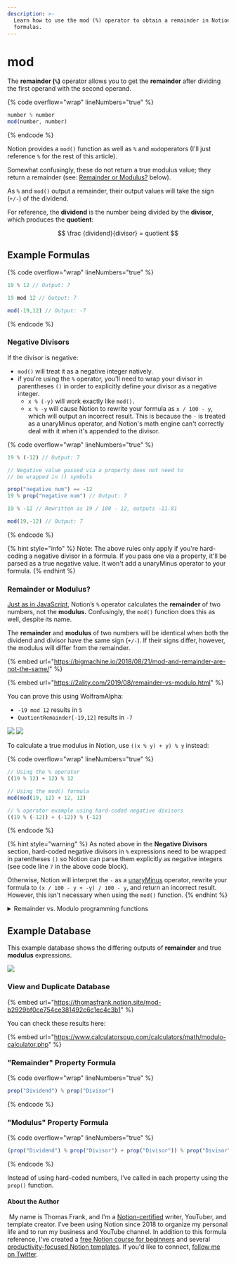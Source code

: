```yaml
---
description: >-
  Learn how to use the mod (%) operator to obtain a remainder in Notion
  formulas.
---
```


# mod

The **remainder (`%`)** operator allows you to get the **remainder** after dividing the first operand with the second operand.

{% code overflow="wrap" lineNumbers="true" %}
```jsx
number % number
mod(number, number)
```
{% endcode %}

Notion provides a `mod()` function as well as `%` and `mod`operators (I'll just reference `%` for the rest of this article).&#x20;

Somewhat confusingly, these do not return a true modulus value; they return a remainder (see: [Remainder or Modulus?](mod.md#remainder-or-modulus) below).

As `%` and `mod()` output a remainder, their output values will take the sign (`+/-`) of the dividend.

For reference, the **dividend** is the number being divided by the **divisor**, which produces the **quotient**:

$$
\frac {dividend}{divisor} = quotient
$$

## Example Formulas

{% code overflow="wrap" lineNumbers="true" %}
```jsx
19 % 12 // Output: 7

19 mod 12 // Output: 7

mod(-19,12) // Output: -7
```
{% endcode %}

### Negative Divisors

If the divisor is negative:

* `mod()` will treat it as a negative integer natively.
* if you're using the `%` operator, you'll need to wrap your divisor in parentheses `()` in order to explicitly define your divisor as a negative integer.
  * `x % (-y)` will work exactly like `mod().`
  * `x % -y` will cause Notion to rewrite your formula as `x / 100 - y`, which will output an incorrect result. This is because the `-` is treated as a unaryMinus operator, and Notion's math engine can't correctly deal with it when it's appended to the divisor.

{% code overflow="wrap" lineNumbers="true" %}
```javascript
19 % (-12) // Output: 7

// Negative value passed via a property does not need to 
// be wrapped in () symbols

prop("negative num") == -12
19 % prop("negative num") // Output: 7

19 % -12 // Rewritten as 19 / 100 - 12, outputs -11.81

mod(19,-12) // Output: 7
```
{% endcode %}

{% hint style="info" %}
Note: The above rules only apply if you're hard-coding a negative divisor in a formula. If you pass one via a property, it'll be parsed as a true negative value. It won't add a unaryMinus operator to your formula.
{% endhint %}

### Remainder or Modulus?

[Just as in JavaScript](https://developer.mozilla.org/en-US/docs/Web/JavaScript/Reference/Operators/Remainder), Notion’s `%` operator calculates the **remainder** of two numbers, not the **modulus.** Confusingly, the `mod()` function does this as well, despite its name.

The **remainder** and **modulus** of two numbers will be identical when both the dividend and divisor have the same sign (`+/-`). If their signs differ, however, the modulus will differ from the remainder.

{% embed url="https://bigmachine.io/2018/08/21/mod-and-remainder-are-not-the-same/" %}

{% embed url="https://2ality.com/2019/08/remainder-vs-modulo.html" %}

You can prove this using WolframAlpha:

* `-19 mod 12` results in `5`
* `QuotientRemainder[-19,12]` results in `-7`

![](../../.gitbook/assets/wa1.png) ![](../../.gitbook/assets/wa2.png)

To calculate a true modulus in Notion, use `((x % y) + y) % y` instead:

{% code overflow="wrap" lineNumbers="true" %}
```jsx
// Using the % operator
((19 % 12) + 12) % 12

// Using the mod() formula
mod(mod(19, 12) + 12, 12)

// % operator example using hard-coded negative divisors
((19 % (-12)) + (-12)) % (-12)
```
{% endcode %}

{% hint style="warning" %}
As noted above in the **Negative Divisors** section, hard-coded negative divisors in `%` expressions need to be wrapped in parentheses `()` so Notion can parse them explicitly as negative integers (see code line `7` in the above code block).&#x20;

Otherwise, Notion will interpret the `-` as a [unaryMinus](unaryminus.md) operator, rewrite your formula to `(x / 100 - y + -y) / 100 - y`, and return an incorrect result. However, this isn't necessary when using the `mod()` function.
{% endhint %}

<details>

<summary>Remainder vs. Modulo programming functions</summary>

I recommend reading Dr. Axel Rauschmayer's [Remainder Operator vs. Modulo Operator](https://2ality.com/2019/08/remainder-vs-modulo.html) article to fully understand this, but here's a summary.

To find a **remainder**, the formula is:

$$remainder  = dividend - divisor * quotient$$

In JavaScript, the `%` operator accomplishes this using the following function:

{% code overflow="wrap" lineNumbers="true" %}
```javascript
// x == dividend, y == divisor
remainder = x - y * Math.trunc(x/y);
```
{% endcode %}

The [Math.trunc()](https://developer.mozilla.org/en-US/docs/Web/JavaScript/Reference/Global\_Objects/Math/trunc) function simply chops all of the decimals off of a number and returns only what was left of the decimal point. In more precise terms, it rounds a number towards zero, no matter how how the decimal point.

{% code overflow="wrap" lineNumbers="true" %}
```javascript
Math.trunc(2.9) == 2
Math.trunc(-2.9) == -2
```
{% endcode %}

To put it another way, Math.trunc() acts like [Math.floor()](https://developer.mozilla.org/en-US/docs/Web/JavaScript/Reference/Global\_Objects/Math/floor) when its argument is positive, and acts like [Math.ceil()](https://developer.mozilla.org/en-US/docs/Web/JavaScript/Reference/Global\_Objects/Math/ceil) when its argument is negative. For reference:

* `Math.ceil()` rounds towards positive infinity
* `Math.floor()` rounds towards negative infinity

_Note:_ The `trunc()` function doesn't exist in Notion's formula editor, but you can create it with: `(prop("Num") >= 0) ? floor(prop("Num")) : ceil(prop("Num"))`&#x20;

The formula for finding a **modulus** is the same, with one major difference: it uses the `floor()` function instead of `trunc()`.

{% code overflow="wrap" lineNumbers="true" %}
```javascript
// x == dividend, y == divisor
modulus == x - y * Math.floor(x/y);
```
{% endcode %}

When the dividend and divisor have the same sign, the results from both formulas will be the same.

But when they are opposite, these formulas return different results.

This happens because `trunc()` will always return an answer _one integer greater_ than `floor()` will when both have the same **negative** integer as their argument.

{% code overflow="wrap" lineNumbers="true" %}
```javascript
Math.trunc(-2.9) == -2
Math.floor(-2.9) == -3
```
{% endcode %}

The difference causes different results in the overall modulus/remainder functions.

For fun, here's how you could manually create remainder and modulus functions in Notion without using `mod()`. Note how complicated the remainder code is due to Notion's lack of a `trunc()` function!

{% code overflow="wrap" lineNumbers="true" %}
```javascript
// Remainder function
prop("Dividend") - prop("Divisor") * ((prop("Dividend") / prop("Divisor") >= 0) ? floor(prop("Dividend") / prop("Divisor")) : ceil(prop("Dividend") / prop("Divisor")))

// Modulus function
prop("Dividend") - prop("Divisor") * floor(prop("Dividend") / prop("Divisor"))
```
{% endcode %}

</details>

## Example Database

This example database shows the differing outputs of **remainder** and true **modulus** expressions.

![](<../../.gitbook/assets/Remainder vs Modulus.png>)

### View and Duplicate Database

{% embed url="https://thomasfrank.notion.site/mod-b2929bf0ce754ce381492c6c1ec4c3b1" %}

You can check these results here:

{% embed url="https://www.calculatorsoup.com/calculators/math/modulo-calculator.php" %}

### "Remainder" Property Formula

{% code overflow="wrap" lineNumbers="true" %}
```jsx
prop("Dividend") % prop("Divisor")
```
{% endcode %}

### "Modulus" Property Formula

{% code overflow="wrap" lineNumbers="true" %}
```jsx
(prop("Dividend") % prop("Divisor") + prop("Divisor")) % prop("Divisor")
```
{% endcode %}

Instead of using hard-coded numbers, I’ve called in each property using the `prop()` function.

#### About the Author

<img src="../../.gitbook/assets/Notion Fundamentals with Thomas Frank - Avatar 2021 compressed (1).png" alt="" data-size="line"> My name is Thomas Frank, and I'm a [Notion-certified](https://www.credly.com/badges/95fae13a-17bf-4b4a-a3d2-d58c8a3e6a2a/public\_url) writer, YouTuber, and template creator. I've been using Notion since 2018 to organize my personal life and to run my business and YouTube channel. In addition to this formula reference, I've created a [free Notion course for beginners](https://thomasjfrank.com/fundamentals/) and several [productivity-focused Notion templates](https://thomasjfrank.com/templates/). If you'd like to connect, [follow me on Twitter](https://twitter.com/TomFrankly).
